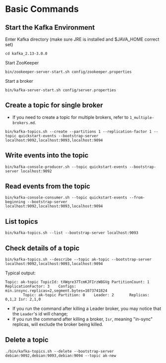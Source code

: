 # Basic Commands

## Start the Kafka Environment

Enter Kafka directory (make sure JRE is installed and $JAVA_HOME correct set)

```
cd kafka_2.13-3.0.0
```

Start ZooKeeper

```
bin/zookeeper-server-start.sh config/zookeeper.properties
```

Start a broker

```
bin/kafka-server-start.sh config/server.properties
```

## Create a topic for single broker

* If you need to create a topic for multiple brokers, refer to `1_multiple-brokers.md`.

```
bin/kafka-topics.sh --create --partitions 1 --replication-factor 1 --topic quickstart-events --bootstrap-server localhost:9092,localhost:9093,localhost:9094
```

## Write events into the topic

```
bin/kafka-console-producer.sh --topic quickstart-events --bootstrap-server localhost:9092
```

## Read events from the topic

```
bin/kafka-console-consumer.sh --topic quickstart-events --from-beginning --bootstrap-server localhost:9092,localhost:9093,localhost:9094
```

## List topics

```
bin/kafka-topics.sh --list --bootstrap-server localhost:9093
```

## Check details of a topic

```
bin/kafka-topics.sh --describe --topic ak-topic --bootstrap-server localhost:9092,localhost:9093,localhost:9094
```

Typical output:
```
Topic: ak-topic TopicId: tXWqre37TcmKJFIrzW8GVg PartitionCount: 1       ReplicationFactor: 3    Configs: min.insync.replicas=2,segment.bytes=1073741824
        Topic: ak-topic Partition: 0    Leader: 2       Replicas: 0,1,2 Isr: 2,1,0
```

* If you run the command after killing a Leader broker, you may notice that the `Leader`'s id will change;
* If you run the command after killing a broker, `Isr`, meaning  "in-sync" replicas, will exclude the broker being killed.

## Delete a topic

```
./bin/kafka-topics.sh --delete --bootstrap-server debian:9092,debian:9093,debian:9094 --topic ak-new
```